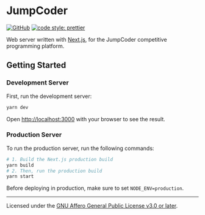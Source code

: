 # JumpCoder

[![GitHub](https://img.shields.io/github/license/rishvic/jumpcoder)](COPYING)
[![code style: prettier](https://img.shields.io/badge/code_style-prettier-ff69b4.svg)](https://github.com/prettier/prettier)

Web server written with [Next.js](https://nextjs.org/), for the JumpCoder
competitive programming platform.

## Getting Started

### Development Server

First, run the development server:

```bash
yarn dev
```

Open [http://localhost:3000](http://localhost:3000) with your browser to see the
result.

### Production Server

To run the production server, run the following commands:

```bash
# 1. Build the Next.js production build
yarn build
# 2. Then, run the production build
yarn start
```

Before deploying in production, make sure to set `NODE_ENV=production`.

---

Licensed under the [GNU Affero General Public License v3.0 or later](https://www.gnu.org/licenses/agpl.html).
